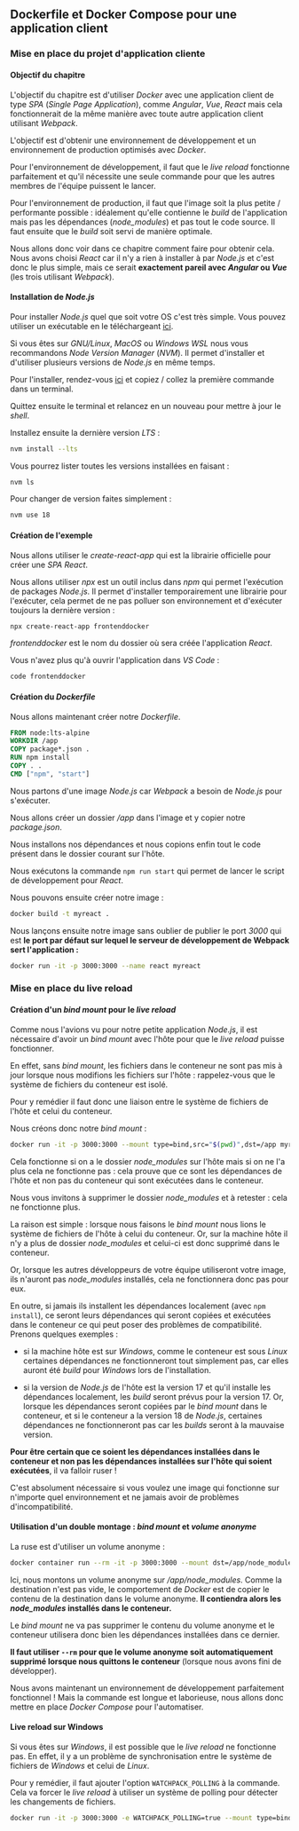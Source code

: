 ## Dockerfile et Docker Compose pour une application client

### Mise en place du projet d'application cliente

#### Objectif du chapitre

L'objectif du chapitre est d'utiliser *Docker* avec une application client de type *SPA* (*Single Page Application*), comme *Angular*, *Vue*, *React* mais cela fonctionnerait de la même manière avec toute autre application client utilisant *Webpack*.

L'objectif est d'obtenir une environnement de développement et un environnement de production optimisés avec *Docker*.

Pour l'environnement de développement, il faut que le *live reload* fonctionne parfaitement et qu'il nécessite une seule commande pour que les autres membres de l'équipe puissent le lancer.

Pour l'environnement de production, il faut que l'image soit la plus petite / performante possible : idéalement qu'elle contienne le *build* de l'application mais pas les dépendances (*node_modules*) et pas tout le code source. Il faut ensuite que le *build* soit servi de manière optimale.

Nous allons donc voir dans ce chapitre comment faire pour obtenir cela. Nous avons choisi *React* car il n'y a rien à installer à par *Node.js* et c'est donc le plus simple, mais ce serait **exactement pareil avec *Angular* ou *Vue*** (les trois utilisant *Webpack*).

#### Installation de *Node.js*

Pour installer *Node.js* quel que soit votre OS c'est très simple. Vous pouvez utiliser un exécutable en le téléchargeant [ici](https://nodejs.org/en/download/).

Si vous êtes sur *GNU/Linux*, *MacOS* ou *Windows WSL* nous vous recommandons *Node Version Manager* (*NVM*). Il permet d'installer et d'utiliser plusieurs versions de *Node.js* en même temps.

Pour l'installer, rendez-vous [ici](https://github.com/nvm-sh/nvm#installing-and-updating) et copiez / collez la première commande dans un terminal.

Quittez ensuite le terminal et relancez en un nouveau pour mettre à jour le *shell*.

Installez ensuite la dernière version *LTS* :

```sh
nvm install --lts
```

Vous pourrez lister toutes les versions installées en faisant :

```sh
nvm ls
```

Pour changer de version faites simplement :

```sh
nvm use 18
```

#### Création de l'exemple

Nous allons utiliser le *create-react-app* qui est la librairie officielle pour créer une *SPA* *React*.

Nous allons utiliser *npx* est un outil inclus dans *npm* qui permet l'exécution de packages *Node.js*. Il permet d'installer temporairement une librairie pour l'exécuter, cela permet de ne pas polluer son environnement et d'exécuter toujours la dernière version :

```sh
npx create-react-app frontenddocker
```

*frontenddocker* est le nom du dossier où sera créée l'application *React*.

Vous n'avez plus qu'à ouvrir l'application dans *VS Code* :

```sh
code frontenddocker
```

#### Création du *Dockerfile*

Nous allons maintenant créer notre *Dockerfile*.

```dockerfile
FROM node:lts-alpine
WORKDIR /app
COPY package*.json .
RUN npm install
COPY . .
CMD ["npm", "start"]
```

Nous partons d'une image *Node.js* car *Webpack* a besoin de *Node.js* pour s'exécuter.

Nous allons créer un dossier */app* dans l'image et y copier notre *package.json*.

Nous installons nos dépendances et nous copions enfin tout le code présent dans le dossier courant sur l'hôte.

Nous exécutons la commande `npm run start` qui permet de lancer le script de développement pour *React*.

Nous pouvons ensuite créer notre image :

```sh
docker build -t myreact .
```

Nous lançons ensuite notre image sans oublier de publier le port *3000* qui est **le port par défaut sur lequel le serveur de développement de Webpack sert l'application :**

```sh
docker run -it -p 3000:3000 --name react myreact
```

### Mise en place du live reload

#### Création d'un *bind mount* pour le *live reload*

Comme nous l'avions vu pour notre petite application *Node.js*, il est nécessaire d'avoir un *bind mount* avec l'hôte pour que le *live reload* puisse fonctionner.

En effet, sans *bind mount*, les fichiers dans le conteneur ne sont pas mis à jour lorsque nous modifions les fichiers sur l'hôte : rappelez-vous que le système de fichiers du conteneur est isolé.

Pour y remédier il faut donc une liaison entre le système de fichiers de l'hôte et celui du conteneur.

Nous créons donc notre *bind mount* :

```sh
docker run -it -p 3000:3000 --mount type=bind,src="$(pwd)",dst=/app myreact
```

Cela fonctionne si on a le dossier *node_modules* sur l'hôte mais si on ne l'a plus cela ne fonctionne pas : cela prouve que ce sont les dépendances de l'hôte et non pas du conteneur qui sont exécutées dans le conteneur.

Nous vous invitons à supprimer le dossier *node_modules* et à retester : cela ne fonctionne plus.

La raison est simple : lorsque nous faisons le *bind mount* nous lions le système de fichiers de l'hôte à celui du conteneur. Or, sur la machine hôte il n'y a plus de dossier *node_modules* et celui-ci est donc supprimé dans le conteneur.

Or, lorsque les autres développeurs de votre équipe utiliseront votre image, ils n'auront pas *node_modules* installés, cela ne fonctionnera donc pas pour eux.

En outre, si jamais ils installent les dépendances localement (avec `npm install`), ce seront leurs dépendances qui seront copiées et exécutées dans le conteneur ce qui peut poser des problèmes de compatibilité. Prenons quelques exemples :

- si la machine hôte est sur *Windows*, comme le conteneur est sous *Linux* certaines dépendances ne fonctionneront tout simplement pas, car elles auront été *build* pour *Windows* lors de l'installation.

- si la version de *Node.js* de l'hôte est la version 17 et qu'il installe les dépendances localement, les *build* seront prévus pour la version 17. Or, lorsque les dépendances seront copiées par le *bind mount* dans le conteneur, et si le conteneur a la version 18 de *Node.js*, certaines dépendances ne fonctionneront pas car les *builds* seront à la mauvaise version.

**Pour être certain que ce soient les dépendances installées dans le conteneur et non pas les dépendances installées sur l'hôte qui soient exécutées**, il va falloir ruser !

C'est absolument nécessaire si vous voulez une image qui fonctionne sur n'importe quel environnement et ne jamais avoir de problèmes d'incompatibilité.

#### Utilisation d'un double montage : *bind mount* et *volume anonyme*

La ruse est d'utiliser un volume anonyme :

```sh
docker container run --rm -it -p 3000:3000 --mount dst=/app/node_modules --mount type=bind,src="$(pwd)",dst=/app myreact
```

Ici, nous montons un volume anonyme sur */app/node_modules*. Comme la destination n'est pas vide, le comportement de *Docker* est de copier le contenu de la destination dans le volume anonyme. **Il contiendra alors les *node_modules* installés dans le conteneur.**

Le *bind mount* ne va pas supprimer le contenu du volume anonyme et le conteneur utilisera donc bien les dépendances installées dans ce dernier.

**Il faut utiliser `--rm` pour que le volume anonyme soit automatiquement supprimé lorsque nous quittons le conteneur** (lorsque nous avons fini de développer).

Nous avons maintenant un environnement de développement parfaitement fonctionnel ! Mais la commande est longue et laborieuse, nous allons donc mettre en place *Docker Compose* pour l'automatiser.

#### Live reload sur Windows

Si vous êtes sur *Windows*, il est possible que le *live reload* ne fonctionne pas. En effet, il y a un problème de synchronisation entre le système de fichiers de *Windows* et celui de *Linux*.

Pour y remédier, il faut ajouter l'option `WATCHPACK_POLLING` à la commande. Cela va forcer le *live reload* à utiliser un système de polling pour détecter les changements de fichiers.

```sh
docker run -it -p 3000:3000 -e WATCHPACK_POLLING=true --mount type=bind,src="$(pwd)",dst=/app myreact
```

